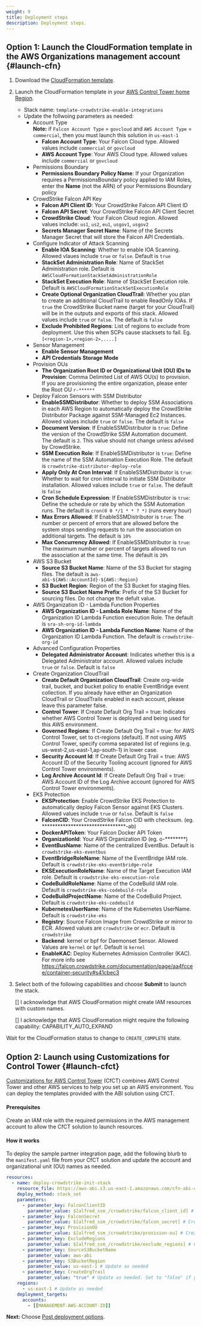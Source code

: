 ```yaml
---
weight: 9
title: Deployment steps
description: Deployment steps.
---
```


## Option 1: Launch the CloudFormation template in the AWS Organizations management account {#launch-cfn}


1. Download the [CloudFormation template](https://raw.githubusercontent.com/aws-ia/cfn-abi-crowdstrike-fcs/main/templates/crowdstrike_init_stack.yaml).
2. Launch the CloudFormation template in your [AWS Control Tower home Region](https://docs.aws.amazon.com/controltower/latest/userguide/region-how.html).
    * Stack name: `template-crowdstrike-enable-integrations`
    * Update the follwoing parameters as needed:
        * Account Type  
        **Note:** if `Falcon Account Type` = `govcloud` and `AWS Account Type` = `commercial`, then you must launch this solution in `us-east-1`
            * **Falcon Account Type**: Your Falcon Cloud type.  Allowed values include `commercial` or `govcloud`
            * **AWS Account Type**: Your AWS Cloud type.  Allowed values include `commercial` or `govcloud`
        * Permissions Boundary
            * **Permissions Boundary Policy Name**: If your Organization requires a PermissionsBoundary policy applied to IAM Roles, enter the **Name** (not the ARN) of your Permissions Boundary policy
        * CrowdStrike Falcon API Key
            * **Falcon API Client ID**: Your CrowdStrike Falcon API Client ID
            * **Falcon API Secret**: Your CrowdStrike Falcon API Client Secret
            * **CrowdStrike Cloud**: Your Falcon Cloud region.  Allowed values include: `us1`, `us2`, `eu1`, `usgov1`, `usgov2`
            * **Secrets Manager Secret Name**: Name of the Secrets Manager Secret that will store the Falcon API Credentials.
        * Configure Indicator of Attack Scanning
            * **Enable IOA Scanning**: Whether to enable IOA Scanning.  Allowed vlaues include `true` or `false`.  Default is `true`
            * **StackSet Administration Role**: Name of StackSet Administration role.  Default is `AWSCloudFormationStackSetAdministrationRole`
            * **StackSet Execution Role**: Name of StackSet Execution role.  Default is `AWSCloudFormationStackSetExecutionRole`
            * **Create Optional Organization CloudTrail**: Whether you plan to create an additional CloudTrail to enable ReadOnly IOAs.  If `true` the CrowdStrike Bucket name (target for your CloudTrail) will be in the outputs and exports of this stack.  Allowed values include `true` or `false`. The default is `false`
            * **Exclude Prohibited Regions**: List of regions to exclude from deployment. Use this when SCPs cause stacksets to fail.  Eg. `[<region-1>,<region-2>,....]`
        * Sensor Management
            * **Enable Sensor Management**
            * **API Credentials Storage Mode**
        * Provision OUs
            * **The Organization Root ID or Organizational Unit (OU) IDs to Provision**: Comma Delimited List of AWS OU(s) to provision. If you are provisioning the entire organization, please enter the Root OU `r-******`
        * Deploy Falcon Sensors with SSM Distributor
            * **EnableSSMDistributor**: Whether to deploy SSM Associations in each AWS Region to automatically deploy the CrowdStrike Distributor Package against SSM-Managed Ec2 Instances. Allowed values include `true` or `false`. The default is `false`
            * **Document Version**: If EnableSSMDistributor is `true`: Define the version of the CrowdStrike SSM Automation document. The default is `2`.  This value should not change unless advised by CrowdStrike.
            * **SSM Execution Role**: If EnableSSMDistributor is `true`: Define the name of the SSM Automation Execution Role. The default is `crowdstrike-distributor-deploy-role`
            * **Apply Only At Cron Interval**: If EnableSSMDistributor is `true`: Whether to wait for cron interval to initiate SSM Distributor installation.  Allowed values include `true` or `false`. The default is `false`
            * **Cron Schedule Expression**: If EnableSSMDistributor is `true`: Define the schedule or rate by which the SSM Automation runs. The default is `cron(0 0 */1 * * ? *)` (runs every hour)
            * **Max Errors Allowed**: If EnableSSMDistributor is `true`: The number or percent of errors that are allowed before the system stops sending requests to run the association on additional targets. The default is `10%`
            * **Max Concurrency Allowed**: If EnableSSMDistributor is `true`: The maximum number or percent of targets allowed to run the association at the same time. The default is `20%`
        * AWS S3 Bucket
            * **Source S3 Bucket Name**: Name of the S3 Bucket for staging files.  The default is `aws-abi-${AWS::AccountId}-${AWS::Region}`
            * **S3 Bucket Region**: Region of the S3 Bucket for staging files.
            * **Source S3 Bucket Name Prefix**: Prefix of the S3 Bucket for sourcing files. Do not change the defult value.
        * AWS Organization ID - Lambda Function Properties
            * **AWS Organization ID - Lambda Role Name**: Name of the Organization ID Lambda Function execution Role.  The default is `sra-sh-org-id-lambda`
            * **AWS Organization ID - Lambda Function Name**: Name of the Organization ID Lambda Function.  The default is `crowdstrike-org-id`
        * Advanced Configuration Properties
            * **Delegated Administrator Account**: Indicates whether this is a Delegated Administrator account.  Allowed values include `true` or `false`.  Default is `false`
        * Create Organization CloudTrail
            * **Create Default Organization CloudTrail**: Create org-wide trail, bucket, and bucket policy to enable EventBridge event collection.  If you already have either an Organization CloudTrail or CloudTrails enabled in each account, please leave this parameter false.
            * **Control Tower**: If Create Default Org Trail = true: Indicates whether AWS Control Tower is deployed and being used for this AWS environment.
            * **Governed Regions**: If Create Default Org Trail = true: for AWS Control Tower, set to ct-regions (default).  If not using AWS Control Tower, specify comma separated list of regions (e.g. us-west-2,us-east-1,ap-south-1) in lower case.
            * **Security Account Id**: If Create Default Org Trail = true: AWS Account ID of the Security Tooling account (ignored for AWS Control Tower environments).
            * **Log Archive Account Id**: If Create Default Org Trail = true: AWS Account ID of the Log Archive account (ignored for AWS Control Tower environments).
        * EKS Protection
            * **EKSProtection**: Enable CrowdStrike EKS Protection to automatically deploy Falcon Sensor against EKS Clusters. Allowed values include `true` or `false`.  Default is `false`
            * **FalconCID**: Your CrowdStrike Falcon CID with checksum. (eg. ********************************-ab)
            * **DockerAPIToken**: Your Falcon Docker API Token
            * **OrganizationId**: Your AWS Organization ID (eg. o-********)
            * **EventBusName**: Name of the centralized EventBus.  Default is `crowdstrike-eks-eventbus`
            * **EventBridgeRoleName**: Name of the EventBridge IAM role.  Default is `crowdstrike-eks-eventbridge-role`
            * **EKSExecutionRoleName**: Name of the Target Execution IAM role.  Default is `crowdstrike-eks-execution-role`
            * **CodeBuildRoleName**: Name of the CodeBuild IAM role.  Default is `crowdstrike-eks-codebuild-role`
            * **CodeBuildProjectName**: Name of the CodeBuild Project.  Default is `crowdstrike-eks-codebuild`
            * **KubernetesUserName**: Name of the Kubernetes UserName.  Default is `crowdstrike-eks`
            * **Registry**: Source Falcon Image from CrowdStrike or mirror to ECR.  Allowed values are `crowdstrike` or `ecr`.  Default is `crowdstrike`
            * **Backend**: kernel or bpf for Daemonset Sensor.  Allowed Values are `kernel` or `bpf`.  Default is `kernel`
            * **EnableKAC**: Deploy Kubernetes Admission Controller (KAC).  For more info see https://falcon.crowdstrike.com/documentation/page/aa4fccee/container-security#s41cbec3

3. Select both of the following capabilities and choose **Submit** to launch the stack.

    [] I acknowledge that AWS CloudFormation might create IAM resources with custom names.

    [] I acknowledge that AWS CloudFormation might require the following capability: CAPABILITY_AUTO_EXPAND

Wait for the CloudFormation status to change to `CREATE_COMPLETE` state.


## Option 2: Launch using Customizations for Control Tower {#launch-cfct}


[Customizations for AWS Control Tower](https://aws.amazon.com/solutions/implementations/customizations-for-aws-control-tower/) (CfCT) combines AWS Control Tower and other AWS services to help you set up an AWS environment. You can deploy the templates provided with the ABI solution using CfCT.

#### Prerequisites

Create an IAM role with the required permissions in the AWS management account to allow the CfCT solution to launch resources.

#### How it works

To deploy the sample partner integration page, add the following blurb to the `manifest.yaml` file from your CfCT solution and update the account and organizational unit (OU) names as needed.

```yaml
resources:
  - name: deploy-crowdstrike-init-stack
    resource_file: https://aws-abi.s3.us-east-1.amazonaws.com/cfn-abi-crowdstrike-fcs/templates/crowdstrike_init_stack.yaml
    deploy_method: stack_set
    parameters:
      - parameter_key: FalconClientID
        parameter_value: $[alfred_ssm_/crowdstrike/falcon_client_id] # Create SSM parameter with the CrowdStrike API client ID
      - parameter_key: FalconSecret
        parameter_value: $[alfred_ssm_/crowdstrike/falcon_secret] # Create SSM parameter with the CrowdStrike API secret
      - parameter_key: ProvisionOU
        parameter_value: $[alfred_ssm_/crowdstrike/provision-ou] # Create SSM parameter with the OU name
      - parameter_key: ExcludeRegions
        parameter_value: $[alfred_ssm_/crowdstrike/exclude_regions] # Create SSM parameter with regions to exclude
      - parameter_key: SourceS3BucketName
        parameter_value: aws-abi
      - parameter_key: S3BucketRegion
        parameter_value: us-east-1 # Update as needed
      - parameter_key: CreateOrgTrail
        parameter_value: "true" # Update as needed. Set to "false" if you already have an organization trail.
    regions:
      - us-east-1 # Update as needed
    deployment_targets:
      accounts:
        - [[MANAGEMENT-AWS-ACCOUNT-ID]]
```


**Next:** Choose [Post deployment options](/post-deployment-steps/index.html).